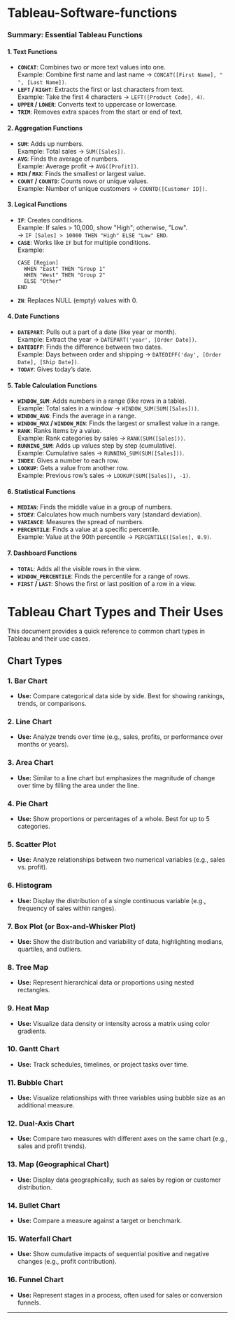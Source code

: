 # Tableau-Software-functions
### **Summary: Essential Tableau Functions**

#### **1. Text Functions**
- **`CONCAT`**: Combines two or more text values into one.  
  Example: Combine first name and last name → `CONCAT([First Name], " ", [Last Name])`.  
- **`LEFT` / `RIGHT`**: Extracts the first or last characters from text.  
  Example: Take the first 4 characters → `LEFT([Product Code], 4)`.  
- **`UPPER` / `LOWER`**: Converts text to uppercase or lowercase.  
- **`TRIM`**: Removes extra spaces from the start or end of text.  

#### **2. Aggregation Functions**
- **`SUM`**: Adds up numbers.  
  Example: Total sales → `SUM([Sales])`.  
- **`AVG`**: Finds the average of numbers.  
  Example: Average profit → `AVG([Profit])`.  
- **`MIN` / `MAX`**: Finds the smallest or largest value.  
- **`COUNT` / `COUNTD`**: Counts rows or unique values.  
  Example: Number of unique customers → `COUNTD([Customer ID])`.  

#### **3. Logical Functions**
- **`IF`**: Creates conditions.  
  Example: If sales > 10,000, show "High"; otherwise, "Low".  
  → `IF [Sales] > 10000 THEN "High" ELSE "Low" END`.  
- **`CASE`**: Works like `IF` but for multiple conditions.  
  Example:  
  ```text
  CASE [Region]
    WHEN "East" THEN "Group 1"
    WHEN "West" THEN "Group 2"
    ELSE "Other"
  END
  ```
- **`ZN`**: Replaces NULL (empty) values with 0.  

#### **4. Date Functions**
- **`DATEPART`**: Pulls out a part of a date (like year or month).  
  Example: Extract the year → `DATEPART('year', [Order Date])`.  
- **`DATEDIFF`**: Finds the difference between two dates.  
  Example: Days between order and shipping → `DATEDIFF('day', [Order Date], [Ship Date])`.  
- **`TODAY`**: Gives today’s date.  

#### **5. Table Calculation Functions**
- **`WINDOW_SUM`**: Adds numbers in a range (like rows in a table).  
  Example: Total sales in a window → `WINDOW_SUM(SUM([Sales]))`.  
- **`WINDOW_AVG`**: Finds the average in a range.  
- **`WINDOW_MAX` / `WINDOW_MIN`**: Finds the largest or smallest value in a range.  
- **`RANK`**: Ranks items by a value.  
  Example: Rank categories by sales → `RANK(SUM([Sales]))`.  
- **`RUNNING_SUM`**: Adds up values step by step (cumulative).  
  Example: Cumulative sales → `RUNNING_SUM(SUM([Sales]))`.  
- **`INDEX`**: Gives a number to each row.  
- **`LOOKUP`**: Gets a value from another row.  
  Example: Previous row’s sales → `LOOKUP(SUM([Sales]), -1)`.  

#### **6. Statistical Functions**
- **`MEDIAN`**: Finds the middle value in a group of numbers.  
- **`STDEV`**: Calculates how much numbers vary (standard deviation).  
- **`VARIANCE`**: Measures the spread of numbers.  
- **`PERCENTILE`**: Finds a value at a specific percentile.  
  Example: Value at the 90th percentile → `PERCENTILE([Sales], 0.9)`.  

#### **7. Dashboard Functions**
- **`TOTAL`**: Adds all the visible rows in the view.  
- **`WINDOW_PERCENTILE`**: Finds the percentile for a range of rows.  
- **`FIRST` / `LAST`**: Shows the first or last position of a row in a view.

# Tableau Chart Types and Their Uses  

This document provides a quick reference to common chart types in Tableau and their use cases.  

## Chart Types  

### 1. **Bar Chart**  
- **Use:** Compare categorical data side by side. Best for showing rankings, trends, or comparisons.  

### 2. **Line Chart**  
- **Use:** Analyze trends over time (e.g., sales, profits, or performance over months or years).  

### 3. **Area Chart**  
- **Use:** Similar to a line chart but emphasizes the magnitude of change over time by filling the area under the line.  

### 4. **Pie Chart**  
- **Use:** Show proportions or percentages of a whole. Best for up to 5 categories.  

### 5. **Scatter Plot**  
- **Use:** Analyze relationships between two numerical variables (e.g., sales vs. profit).  

### 6. **Histogram**  
- **Use:** Display the distribution of a single continuous variable (e.g., frequency of sales within ranges).  

### 7. **Box Plot (or Box-and-Whisker Plot)**  
- **Use:** Show the distribution and variability of data, highlighting medians, quartiles, and outliers.  

### 8. **Tree Map**  
- **Use:** Represent hierarchical data or proportions using nested rectangles.  

### 9. **Heat Map**  
- **Use:** Visualize data density or intensity across a matrix using color gradients.  

### 10. **Gantt Chart**  
- **Use:** Track schedules, timelines, or project tasks over time.  

### 11. **Bubble Chart**  
- **Use:** Visualize relationships with three variables using bubble size as an additional measure.  

### 12. **Dual-Axis Chart**  
- **Use:** Compare two measures with different axes on the same chart (e.g., sales and profit trends).  

### 13. **Map (Geographical Chart)**  
- **Use:** Display data geographically, such as sales by region or customer distribution.  

### 14. **Bullet Chart**  
- **Use:** Compare a measure against a target or benchmark.  

### 15. **Waterfall Chart**  
- **Use:** Show cumulative impacts of sequential positive and negative changes (e.g., profit contribution).  

### 16. **Funnel Chart**  
- **Use:** Represent stages in a process, often used for sales or conversion funnels.  

---

